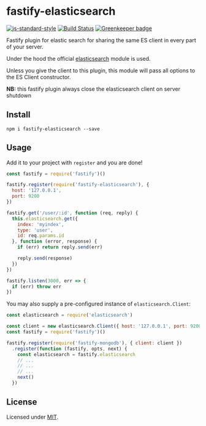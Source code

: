 # fastify-elasticsearch

[![js-standard-style](https://img.shields.io/badge/code%20style-standard-brightgreen.svg?style=flat)](http://standardjs.com/) [![Build Status](https://travis-ci.org/fastify/fastify-elasticsearch.svg?branch=master)](https://travis-ci.org/fastify/fastify-elasticsearch)
[![Greenkeeper badge](https://badges.greenkeeper.io/fastify/fastify-elasticsearch.svg)](https://greenkeeper.io/)

Fastify plugin for elastic search for sharing the same ES client in every part of your server.

Under the hood the official [elasticsearch](https://www.npmjs.com/package/elasticsearch) module is used.

Unless you give the client to this plugin, this module will pass all options to the ES Client constructor.

**NB:** this fastify plugin always close the elasticsearch client on server shutdown

## Install

```
npm i fastify-elasticsearch --save
```

## Usage
Add it to your project with `register` and you are done!  

```js
const fastify = require('fastify')()

fastify.register(require('fastify-elasticsearch'), {
  host: '127.0.0.1',
  port: 9200
})

fastify.get('/user/:id', function (req, reply) {
  this.elasticsearch.get({
    index: 'myindex',
    type: 'user',
    id: req.params.id
  }, function (error, response) {
    if (err) return reply.send(err)

    reply.send(response)
  })
})

fastify.listen(3000, err => {
  if (err) throw err
})
```

You may also supply a pre-configured instance of `elasticsearch.Client`:

```js
const elasticsearch = require('elasticsearch')

const client = new elasticsearch.Client({ host: '127.0.0.1', port: 9200 })
const fastify = require('fastify')()

fastify.register(require('fastify-mongodb'), { client: client })
  .register(function (fastify, opts, next) {
    const elasticsearch = fastify.elasticsearch
    // ...
    // ...
    // ...
    next()
  })
```

## License

Licensed under [MIT](./LICENSE).
